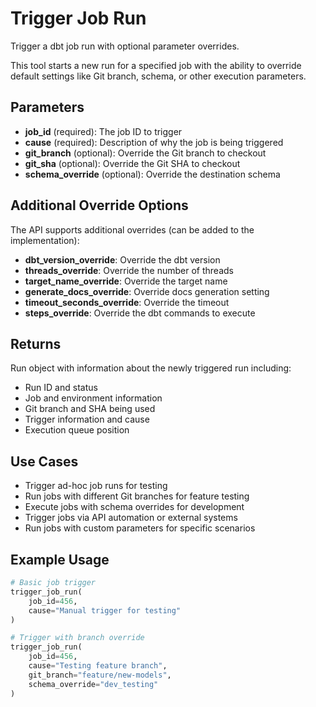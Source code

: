# Trigger Job Run

Trigger a dbt job run with optional parameter overrides.

This tool starts a new run for a specified job with the ability to override default settings like Git branch, schema, or other execution parameters.

## Parameters

- **job_id** (required): The job ID to trigger
- **cause** (required): Description of why the job is being triggered
- **git_branch** (optional): Override the Git branch to checkout
- **git_sha** (optional): Override the Git SHA to checkout
- **schema_override** (optional): Override the destination schema

## Additional Override Options

The API supports additional overrides (can be added to the implementation):

- **dbt_version_override**: Override the dbt version
- **threads_override**: Override the number of threads
- **target_name_override**: Override the target name
- **generate_docs_override**: Override docs generation setting
- **timeout_seconds_override**: Override the timeout
- **steps_override**: Override the dbt commands to execute

## Returns

Run object with information about the newly triggered run including:

- Run ID and status
- Job and environment information
- Git branch and SHA being used
- Trigger information and cause
- Execution queue position

## Use Cases

- Trigger ad-hoc job runs for testing
- Run jobs with different Git branches for feature testing
- Execute jobs with schema overrides for development
- Trigger jobs via API automation or external systems
- Run jobs with custom parameters for specific scenarios

## Example Usage

```python
# Basic job trigger
trigger_job_run(
    job_id=456, 
    cause="Manual trigger for testing"
)

# Trigger with branch override
trigger_job_run(
    job_id=456,
    cause="Testing feature branch",
    git_branch="feature/new-models",
    schema_override="dev_testing"
)
```

